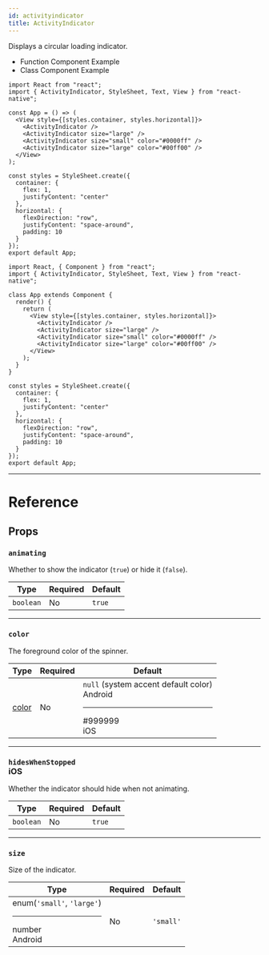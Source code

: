 ```yaml
---
id: activityindicator
title: ActivityIndicator
---
```


Displays a circular loading indicator.<div class="toggler"> <ul role="tablist" class="toggle-syntax"> <li id="functional" class="button-functional" aria-selected="false" role="tab" tabindex="0" aria-controls="functionaltab" onclick="displayTabs('syntax', 'functional')"> Function Component Example </li> <li id="classical" class="button-classical" aria-selected="false" role="tab" tabindex="0" aria-controls="classicaltab" onclick="displayTabs('syntax', 'classical')"> Class Component Example </li> </ul>

  </div>

<block class='functional syntax' />

```SnackPlayer name=ActivityIndicator%20Function%20Component%20Example
import React from "react";
import { ActivityIndicator, StyleSheet, Text, View } from "react-native";

const App = () => (
  <View style={[styles.container, styles.horizontal]}>
    <ActivityIndicator />
    <ActivityIndicator size="large" />
    <ActivityIndicator size="small" color="#0000ff" />
    <ActivityIndicator size="large" color="#00ff00" />
  </View>
);

const styles = StyleSheet.create({
  container: {
    flex: 1,
    justifyContent: "center"
  },
  horizontal: {
    flexDirection: "row",
    justifyContent: "space-around",
    padding: 10
  }
});
export default App;
```

<block class='classical syntax' />

```SnackPlayer name=ActivityIndicator%20Class%20Component%20Example
import React, { Component } from "react";
import { ActivityIndicator, StyleSheet, Text, View } from "react-native";

class App extends Component {
  render() {
    return (
      <View style={[styles.container, styles.horizontal]}>
        <ActivityIndicator />
        <ActivityIndicator size="large" />
        <ActivityIndicator size="small" color="#0000ff" />
        <ActivityIndicator size="large" color="#00ff00" />
      </View>
    );
  }
}

const styles = StyleSheet.create({
  container: {
    flex: 1,
    justifyContent: "center"
  },
  horizontal: {
    flexDirection: "row",
    justifyContent: "space-around",
    padding: 10
  }
});
export default App;
```

<block class='endBlock syntax' />

---

# Reference

## Props

### `animating`

Whether to show the indicator (`true`) or hide it (`false`).

| Type      | Required | Default |
| --------- | -------- | ------- |
| `boolean` | No       | `true`  |

---

### `color`

The foreground color of the spinner.

| Type                                              | Required | Default                                                                                                                                                                            |
| ------------------------------------------------- | -------- | ---------------------------------------------------------------------------------------------------------------------------------------------------------------------------------- |
| [color](https://reactnative.dev/docs/next/colors) | No       | `null` (system accent default color)<div class="label android">Android</div><hr/> #999999<ins style="background: #999999" class="color-box"></ins><div class="label ios">iOS</div> |

---

### `hidesWhenStopped`<div class="label ios">iOS</div>

Whether the indicator should hide when not animating.

| Type      | Required | Default |
| --------- | -------- | ------- |
| `boolean` | No       | `true`  |

---

### `size`

Size of the indicator.

| Type                                                                           | Required | Default   |
| ------------------------------------------------------------------------------ | -------- | --------- |
| enum(`'small'`, `'large'`)<hr/> number<div class="label android">Android</div> | No       | `'small'` |
